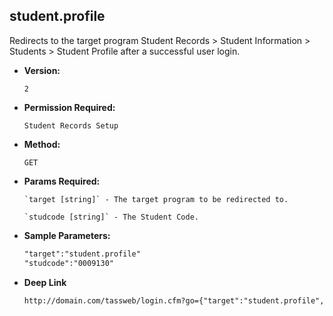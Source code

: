 **student.profile**
----
  Redirects to the target program Student Records > Student Information > Students > Student Profile after a successful user login.

* **Version:**

  	`2`

* **Permission Required:**

  	`Student Records Setup`

* **Method:**

  	`GET`
  
*  **Params Required:**

	   `target [string]` - The target program to be redirected to.

	   `studcode [string]` - The Student Code.
    
* **Sample Parameters:**

	```HTML
	"target":"student.profile"
	"studcode":"0009130"
	```

* **Deep Link**

	```HTML
	http://domain.com/tassweb/login.cfm?go={"target":"student.profile","studcode":"0009130","prod_menu":"Y"}
	```
